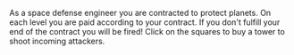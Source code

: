 As a space defense engineer you are contracted to protect planets. On each level you are paid according to your contract. If you don't fulfill your end of the contract you will be fired! Click on the squares to buy a tower to shoot incoming attackers.